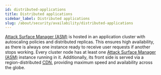 ```yaml
---
id: distributed-applications
title: Distributed applications
sidebar_label: Distributed applications
slug: /about/security/availability/distributed-applications
---
```


[Attack Surface Manager (ASM)](https://app.fluidattacks.com/)
is hosted in an application cluster
with autoscaling policies
and distributed replicas.
This ensures high availability,
as there is always one instance ready
to receive user requests
if another stops working.
Every cluster node has at least one
[Attack Surface Manager (ASM)](https://app.fluidattacks.com/)
instance running in it.
Additionally,
its front side is served via a region-distributed
[CDN](https://en.wikipedia.org/wiki/Content_delivery_network),
providing maximum speed
and availability across the globe.
